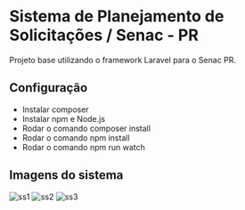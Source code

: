 # Sistema de Planejamento de Solicitações / Senac - PR
Projeto base utilizando o framework Laravel para o Senac PR.

## Configuração
* Instalar composer
* Instalar npm e Node.js
* Rodar o comando composer install
* Rodar o comando npm install
* Rodar o comando npm run watch

## Imagens do sistema

![ss1](https://user-images.githubusercontent.com/1785605/112634047-e0fd7b80-8e18-11eb-863e-299c53cbe437.jpg)
![ss2](https://user-images.githubusercontent.com/1785605/112634118-f4a8e200-8e18-11eb-94b8-307265bec3c7.jpg)
![ss3](https://user-images.githubusercontent.com/1785605/112634148-fc688680-8e18-11eb-8fd6-f8f0ead2bdb8.jpg)
